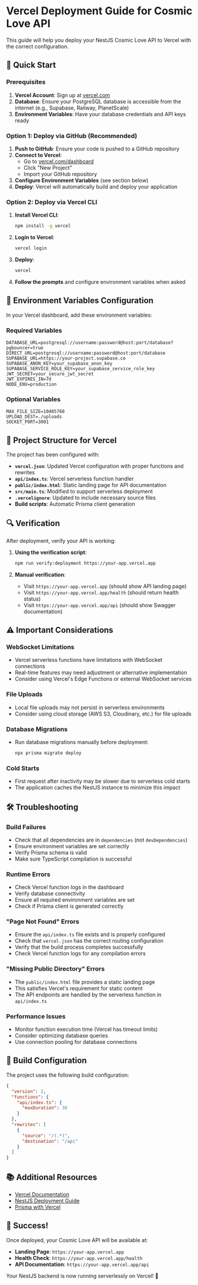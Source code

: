 # Vercel Deployment Guide for Cosmic Love API

This guide will help you deploy your NestJS Cosmic Love API to Vercel with the correct configuration.

## 🚀 Quick Start

### Prerequisites

1. **Vercel Account**: Sign up at [vercel.com](https://vercel.com)
2. **Database**: Ensure your PostgreSQL database is accessible from the internet (e.g., Supabase, Railway, PlanetScale)
3. **Environment Variables**: Have your database credentials and API keys ready

### Option 1: Deploy via GitHub (Recommended)

1. **Push to GitHub**: Ensure your code is pushed to a GitHub repository
2. **Connect to Vercel**: 
   - Go to [vercel.com/dashboard](https://vercel.com/dashboard)
   - Click "New Project"
   - Import your GitHub repository
3. **Configure Environment Variables** (see section below)
4. **Deploy**: Vercel will automatically build and deploy your application

### Option 2: Deploy via Vercel CLI

1. **Install Vercel CLI**:
   ```bash
   npm install -g vercel
   ```

2. **Login to Vercel**:
   ```bash
   vercel login
   ```

3. **Deploy**:
   ```bash
   vercel
   ```

4. **Follow the prompts** and configure environment variables when asked

## 🔧 Environment Variables Configuration

In your Vercel dashboard, add these environment variables:

### Required Variables

```
DATABASE_URL=postgresql://username:password@host:port/database?pgbouncer=true
DIRECT_URL=postgresql://username:password@host:port/database
SUPABASE_URL=https://your-project.supabase.co
SUPABASE_ANON_KEY=your_supabase_anon_key
SUPABASE_SERVICE_ROLE_KEY=your_supabase_service_role_key
JWT_SECRET=your_secure_jwt_secret
JWT_EXPIRES_IN=7d
NODE_ENV=production
```

### Optional Variables

```
MAX_FILE_SIZE=10485760
UPLOAD_DEST=./uploads
SOCKET_PORT=3001
```

## 📁 Project Structure for Vercel

The project has been configured with:

- **`vercel.json`**: Updated Vercel configuration with proper functions and rewrites
- **`api/index.ts`**: Vercel serverless function handler
- **`public/index.html`**: Static landing page for API documentation
- **`src/main.ts`**: Modified to support serverless deployment
- **`.vercelignore`**: Updated to include necessary source files
- **Build scripts**: Automatic Prisma client generation

## 🔍 Verification

After deployment, verify your API is working:

1. **Using the verification script**:
   ```bash
   npm run verify:deployment https://your-app.vercel.app
   ```

2. **Manual verification**:
   - Visit `https://your-app.vercel.app` (should show API landing page)
   - Visit `https://your-app.vercel.app/health` (should return health status)
   - Visit `https://your-app.vercel.app/api` (should show Swagger documentation)

## ⚠️ Important Considerations

### WebSocket Limitations
- Vercel serverless functions have limitations with WebSocket connections
- Real-time features may need adjustment or alternative implementation
- Consider using Vercel's Edge Functions or external WebSocket services

### File Uploads
- Local file uploads may not persist in serverless environments
- Consider using cloud storage (AWS S3, Cloudinary, etc.) for file uploads

### Database Migrations
- Run database migrations manually before deployment:
  ```bash
  npx prisma migrate deploy
  ```

### Cold Starts
- First request after inactivity may be slower due to serverless cold starts
- The application caches the NestJS instance to minimize this impact

## 🛠️ Troubleshooting

### Build Failures
- Check that all dependencies are in `dependencies` (not `devDependencies`)
- Ensure environment variables are set correctly
- Verify Prisma schema is valid
- Make sure TypeScript compilation is successful

### Runtime Errors
- Check Vercel function logs in the dashboard
- Verify database connectivity
- Ensure all required environment variables are set
- Check if Prisma client is generated correctly

### "Page Not Found" Errors
- Ensure the `api/index.ts` file exists and is properly configured
- Check that `vercel.json` has the correct routing configuration
- Verify that the build process completes successfully
- Check Vercel function logs for any compilation errors

### "Missing Public Directory" Errors
- The `public/index.html` file provides a static landing page
- This satisfies Vercel's requirement for static content
- The API endpoints are handled by the serverless function in `api/index.ts`

### Performance Issues
- Monitor function execution time (Vercel has timeout limits)
- Consider optimizing database queries
- Use connection pooling for database connections

## 🔧 Build Configuration

The project uses the following build configuration:

```json
{
  "version": 2,
  "functions": {
    "api/index.ts": {
      "maxDuration": 30
    }
  },
  "rewrites": [
    {
      "source": "/(.*)",
      "destination": "/api"
    }
  ]
}
```

## 📚 Additional Resources

- [Vercel Documentation](https://vercel.com/docs)
- [NestJS Deployment Guide](https://docs.nestjs.com/deployment)
- [Prisma with Vercel](https://www.prisma.io/docs/guides/deployment/deploying-to-vercel)

## 🎉 Success!

Once deployed, your Cosmic Love API will be available at:
- **Landing Page**: `https://your-app.vercel.app`
- **Health Check**: `https://your-app.vercel.app/health`
- **API Documentation**: `https://your-app.vercel.app/api`

Your NestJS backend is now running serverlessly on Vercel! 🚀
